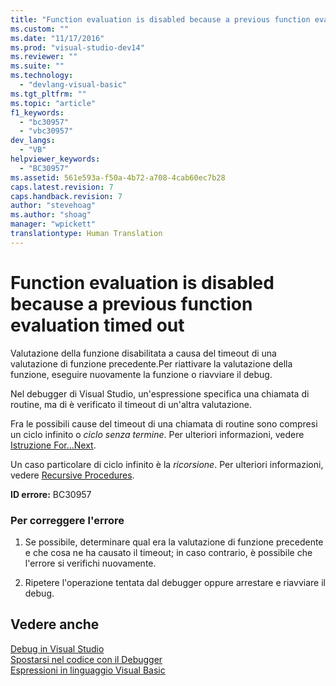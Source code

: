 ```yaml
---
title: "Function evaluation is disabled because a previous function evaluation timed out | Microsoft Docs"
ms.custom: ""
ms.date: "11/17/2016"
ms.prod: "visual-studio-dev14"
ms.reviewer: ""
ms.suite: ""
ms.technology: 
  - "devlang-visual-basic"
ms.tgt_pltfrm: ""
ms.topic: "article"
f1_keywords: 
  - "bc30957"
  - "vbc30957"
dev_langs: 
  - "VB"
helpviewer_keywords: 
  - "BC30957"
ms.assetid: 561e593a-f50a-4b72-a708-4cab60ec7b28
caps.latest.revision: 7
caps.handback.revision: 7
author: "stevehoag"
ms.author: "shoag"
manager: "wpickett"
translationtype: Human Translation
---
```

# Function evaluation is disabled because a previous function evaluation timed out
Valutazione della funzione disabilitata a causa del timeout di una valutazione di funzione precedente.Per riattivare la valutazione della funzione, eseguire nuovamente la funzione o riavviare il debug.  
  
 Nel debugger di Visual Studio, un'espressione specifica una chiamata di routine, ma di è verificato il timeout di un'altra valutazione.  
  
 Fra le possibili cause del timeout di una chiamata di routine sono compresi un ciclo infinito o *ciclo senza termine*.  Per ulteriori informazioni, vedere [Istruzione For...Next](../../../visual-basic/language-reference/statements/for-next-statement.md).  
  
 Un caso particolare di ciclo infinito è la *ricorsione*.  Per ulteriori informazioni, vedere [Recursive Procedures](../../../visual-basic/programming-guide/language-features/procedures/recursive-procedures.md).  
  
 **ID errore:** BC30957  
  
### Per correggere l'errore  
  
1.  Se possibile, determinare qual era la valutazione di funzione precedente e che cosa ne ha causato il timeout;  in caso contrario, è possibile che l'errore si verifichi nuovamente.  
  
2.  Ripetere l'operazione tentata dal debugger oppure arrestare e riavviare il debug.  
  
## Vedere anche  
 [Debug in Visual Studio](/visual-studio/debugger/debugging-in-visual-studio)   
 [Spostarsi nel codice con il Debugger](/visual-studio/debugger/navigating-through-code-with-the-debugger)   
 [Espressioni in linguaggio Visual Basic](../Topic/Expressions%20in%20Visual%20Basic.md)